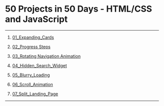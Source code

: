50 Projects in 50 Days - HTML/CSS and JavaScript
================================================

***

1. [01_Expanding_Cards](https://deni007a.github.io/50-Projects-In-50-Days---HTML-CSS-JavaScript/01_Expanding_Cards/)

2. [02_Progress Steps](https://deni007a.github.io/50-Projects-In-50-Days---HTML-CSS-JavaScript/02_Progress_Steps/)
3. [03_Rotating Navigation Animation](https://deni007a.github.io/50-Projects-In-50-Days---HTML-CSS-JavaScript/03_Rotating_nav_Animation/)
4. [04_Hidden_Search_Widget](https://deni007a.github.io/50-Projects-In-50-Days---HTML-CSS-JavaScript/04_Hidden_Search_Widget/)
5. [05_Blurry_Loading](https://deni007a.github.io/50-Projects-In-50-Days---HTML-CSS-JavaScript/05_Blurry_Loading/)
6. [06_Scroll_Animation](https://deni007a.github.io/50-Projects-In-50-Days---HTML-CSS-JavaScript/06_Scroll_Animation)
7. [07_Split_Landing_Page](https://deni007a.github.io/50-Projects-In-50-Days---HTML-CSS-JavaScript/07_Split_Landing_Page)


***






